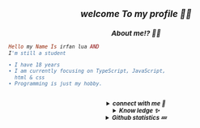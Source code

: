 <h2 align="center"><i><small>welcome To my profile 🧸💖</h2>
<h3 align="center">About me!? 💖🧸</h3>

```rb
Hello my Name Is irfan lua AND
I'm still a student

• I have 18 years
• I am currently focusing on TypeScript, JavaScript,
  html & css
• Programming is just my hobby.
```
<br>
<details align="center"><summary><b>connect with me 👋</b></summary><br>
<p align="center">
  <a href="https://instagram.com/af.heey" target="_blank">
    <img src="https://img.shields.io/badge/instagram-%23E4405F.svg?&style=for-the-badge&logo=instagram&logoColor=white&color=071A2C" alt="Instagram"/>
  </a>
  <a href="https://wa.me/919072716373" target="_blank">
    <img src="https://img.shields.io/badge/whatsapp-%2312100E.svg?&style=for-the-badge&logo=whatsapp&logoColor=white&color=071A2C" alt="YouTube"/>
  </a>
</p>
</details>

<details align="center"><summary><b>Know ledge ✨</b></summary><br>

<p align="center">
  <img alt="html" src="https://img.shields.io/badge/HTML-e34c26?style=for-the-badge&logo=html5&logoColor=white">
  <img alt="css" src="https://img.shields.io/badge/CSS-00000?style=for-the-badge&logo=css3">
  <img alt="javascript" src="https://img.shields.io/badge/JavaScript-000000?style=for-the-badge&logo=javascript">
  <img alt="python" src="https://img.shields.io/badge/Python-000000?style=for-the-badge&logo=python">
  <img alt="php" src="https://img.shields.io/badge/PHP-000000?style=for-the-badge&logo=php">
  <img alt="typescript" src="https://img.shields.io/badge/TypeScript-000000?style=for-the-badge&logo=typescript">
 </p>
</details>

<details align="center"><summary><b>Github statistics 💤</b></summary><br>
  
<div align="center">
<br>
<a href="https://github.com/xxirfanx"><img src="https://github-readme-stats.vercel.app/api?username=xxirfanx&bg_color=071A2C&title_color=fff&text_color=fff&icon_color=fff&hide_border=true&show_icons=true" /></>
<a href="https://github.com/xxirfanx"><img src="https://github-readme-stats.vercel.app/api/top-langs?username=Azyansah&bg_color=071A2C&title_color=fff&text_color=fff&hide_border=true&show_icons=true&layout=compact" /></a>
<img src="https://github-readme-streak-stats.herokuapp.com/?user=xxirfanx&bg_color=071A2C" />
<a href="https://github.com/xxirfanx/github-profile-trophy"><img src="https://github-profile-trophy.vercel.app/?username=xxirfanx&theme=onedark" /></a>
</div>
</details>
